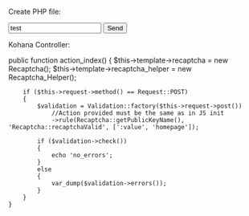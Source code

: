 Create PHP file:

<!DOCTYPE html>
<html>
<head>
    <script src="<?= $recaptcha_helper::getApiUrl($recaptcha_helper::ENGLISH_US, $recaptcha) ?>"></script>
    <script>
        grecaptcha.ready(function () {
            grecaptcha.execute('<?=$recaptcha->getSiteKey()?>', {action: 'homepage'}).then(function (token) {
                let form = document.getElementById('firstForm');
                var input = document.createElement('input');
                input.type = 'hidden';
                input.name = '<?=$recaptcha->getPublicKeyName()?>';
                input.value = token;
                form.appendChild(input);
            });
        });
    </script>
</head>
<body>
<form method="POST" id="firstForm">
    <input type="text" name="name" value="test"/>
    <input type="submit" value="Send"/>
</form>

</body>
</html>

Kohana Controller:

public function action_index()
    {
        $this->template->recaptcha = new Recaptcha();
        $this->template->recaptcha_helper = new Recaptcha_Helper();

        if ($this->request->method() == Request::POST)
        {
            $validation = Validation::factory($this->request->post())
                //Action provided must be the same as in JS init
                ->rule(Recaptcha::getPublicKeyName(), 'Recaptcha::recaptchaValid', [':value', 'homepage']);

            if ($validation->check())
            {
                echo 'no_errors';
            }
            else
            {
                var_dump($validation->errors());
            }
        }
    }